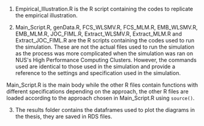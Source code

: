 1. Empirical_Illustration.R is the R script containing the codes to replicate the empirical illustration.

2. Main_Script.R, genData.R, FCS_WLSMV.R, FCS_MLM.R, EMB_WLSMV.R, EMB_MLM.R, JOC_FIML.R, Extract_WLSMV.R, Extract_MLM.R and Extract_JOC_FIML.R are the R scripts containing the codes used to run the simulation. These are not the actual files used to run the simulation as the process was more complicated when the simulation was ran on NUS's High Performance Computing Clusters. However, the commands used are identical to those used in the simulation and provide a reference to the settings and specification used in the simulation.
 
Main_Script.R is the main body while the other R files contain functions with different specifications depending on the approach, the other R files are loaded according to the approach chosen in Main_Script.R using `source()`.

3. The results folder contains the dataframes used to plot the diagrams in the thesis, they are saved in RDS files.
